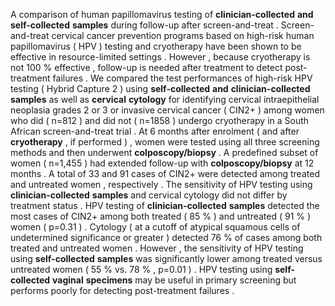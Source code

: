 A comparison of human papillomavirus testing of **clinician-collected** **and** **self-collected** **samples** during follow-up after screen-and-treat . Screen-and-treat cervical cancer prevention programs based on high-risk human papillomavirus ( HPV ) testing and cryotherapy have been shown to be effective in resource-limited settings . However , because cryotherapy is not 100 % effective , follow-up is needed after treatment to detect post-treatment failures . We compared the test performances of high-risk HPV testing ( Hybrid Capture 2 ) using **self-collected** **and** **clinician-collected** **samples** as well as **cervical** **cytology** for identifying cervical intraepithelial neoplasia grades 2 or 3 or invasive cervical cancer ( CIN2+ ) among women who did ( n=812 ) and did not ( n=1858 ) undergo cryotherapy in a South African screen-and-treat trial . At 6 months after enrolment ( and after **cryotherapy** , if performed ) , women were tested using all three screening methods and then underwent **colposcopy/biopsy** . A predefined subset of women ( n=1,455 ) had extended follow-up with **colposcopy/biopsy** at 12 months . A total of 33 and 91 cases of CIN2+ were detected among treated and untreated women , respectively . The sensitivity of HPV testing using **clinician-collected** **samples** and cervical cytology did not differ by treatment status . HPV testing of **clinician-collected** **samples** detected the most cases of CIN2+ among both treated ( 85 % ) and untreated ( 91 % ) women ( p=0.31 ) . Cytology ( at a cutoff of atypical squamous cells of undetermined significance or greater ) detected 76 % of cases among both treated and untreated women . However , the sensitivity of HPV testing using **self-collected** **samples** was significantly lower among treated versus untreated women ( 55 % vs. 78 % , p=0.01 ) . HPV testing using **self-collected** **vaginal** **specimens** may be useful in primary screening but performs poorly for detecting post-treatment failures . 